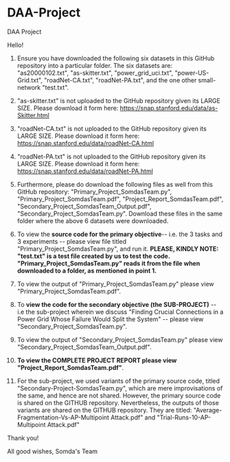 # DAA-Project
DAA Project

Hello!

1. Ensure you have downloaded the following six datasets in this GitHub repository into a particular folder. The six datasets are: "as20000102.txt", "as-skitter.txt", "power_grid_uci.txt", "power-US-Grid.txt", "roadNet-CA.txt", "roadNet-PA.txt", and the one other small-network "test.txt".
2. "as-skitter.txt" is not uploaded to the GitHub repository given its LARGE SIZE. Please download it form here: https://snap.stanford.edu/data/as-Skitter.html
3. "roadNet-CA.txt" is not uploaded to the GitHub repository given its LARGE SIZE. Please download it form here: https://snap.stanford.edu/data/roadNet-CA.html
4. "roadNet-PA.txt" is not uploaded to the GitHub repository given its LARGE SIZE. Please download it form here: https://snap.stanford.edu/data/roadNet-PA.html
5. Furthermore, please do download the following files as well from this GitHub repository: "Primary_Project_SomdasTeam.py", "Primary_Project_SomdasTeam.pdf", "Project_Report_SomdasTeam.pdf", "Secondary_Project_SomdasTeam_Output.pdf", "Secondary_Project_SomdasTeam.py". Download these files in the same folder where the above 6 datasets were downloaded.
6. To view the **source code for the primary objective**-- i.e. the 3 tasks and 3 experiments -- please view file titled "Primary_Project_SomdasTeam.py", and run it. 
**PLEASE, KINDLY NOTE: "test.txt" is a test file created by us to test the code. "Primary_Project_SomdasTeam.py" reads it from the file when downloaded to a folder, as mentioned in point 1.**
   
8. To view the output of "Primary_Project_SomdasTeam.py" please view "Primary_Project_SomdasTeam.pdf".
9. To **view the code for the secondary objective (the SUB-PROJECT)** -- i.e the sub-project wherein we discuss "Finding Crucial Connections in a Power Grid Whose Failure Would Split the System" -- please view "Secondary_Project_SomdasTeam.py".
10. To view the output of "Secondary_Project_SomdasTeam.py" please view "Secondary_Project_SomdasTeam_Output.pdf".
11. **To view the COMPLETE PROJECT REPORT please view "Project_Report_SomdasTeam.pdf"**.
12. For the sub-project, we used variants of the primary source code, titled "Secondary-Project-SomdasTeam.py", which are mere improvisations of the same, and hence are not shared. However, the primary source code is shared on the GITHUB repository. Nevertheless, the outputs of those variants are shared on the GITHUB repository. They are titled: "Average-Fragmentation-Vs-AP-Multipoint Attack.pdf" and "Trial-Runs-10-AP-Multipoint Attack.pdf"

Thank you!

All good wishes,
Somda's Team
